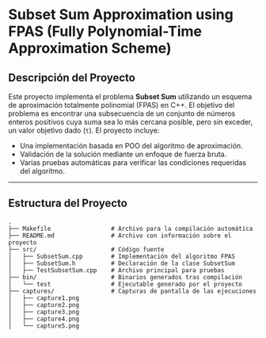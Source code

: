 # Subset Sum Approximation using FPAS (Fully Polynomial-Time Approximation Scheme)

## **Descripción del Proyecto**

Este proyecto implementa el problema **Subset Sum** utilizando un esquema de aproximación totalmente polinomial (FPAS) en C++. El objetivo del problema es encontrar una subsecuencia de un conjunto de números enteros positivos cuya suma sea lo más cercana posible, pero sin exceder, un valor objetivo dado (`t`). El proyecto incluye:

- Una implementación basada en POO del algoritmo de aproximación.
- Validación de la solución mediante un enfoque de fuerza bruta.
- Varias pruebas automáticas para verificar las condiciones requeridas del algoritmo.

---

## **Estructura del Proyecto**

```plaintext
.
├── Makefile                 # Archivo para la compilación automática
├── README.md                # Archivo con información sobre el proyecto
├── src/                     # Código fuente
│   ├── SubsetSum.cpp        # Implementación del algoritmo FPAS
│   ├── SubsetSum.h          # Declaración de la clase SubsetSum
│   ├── TestSubsetSum.cpp    # Archivo principal para pruebas
├── bin/                     # Binarios generados tras compilación
│   └── test                 # Ejecutable generado por el proyecto
├── captures/                # Capturas de pantalla de las ejecuciones
│   ├── capture1.png
│   ├── capture2.png
│   ├── capture3.png
│   ├── capture4.png
│   └── capture5.png
